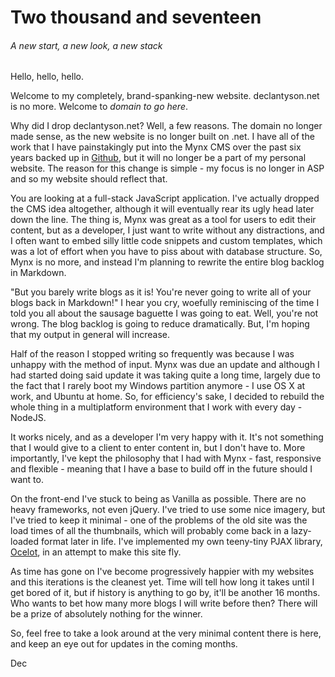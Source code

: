 # Two thousand and seventeen

###### A new start, a new look, a new stack

Hello, hello, hello.

Welcome to my completely, brand-spanking-new website. declantyson.net is no more. Welcome to *domain to go here*.
 
 Why did I drop declantyson.net? Well, a few reasons. The domain no longer made sense, as the new website is no longer built on .net. I have all of the work that I have painstakingly put into the Mynx CMS over the past six years backed up in [Github](http://github.com/mynxsoft/mynx), but it will no longer be a part of my personal website. The reason for this change is simple - my focus is no longer in ASP and so my website should reflect that.
 
 You are looking at a full-stack JavaScript application. I've actually dropped the CMS idea altogether, although it will eventually rear its ugly head later down the line. The thing is, Mynx was great as a tool for users to edit their content, but as a developer, I just want to write without any distractions, and I often want to embed silly little code snippets and custom templates, which was a lot of effort when you have to piss about with database structure. So, Mynx is no more, and instead I'm planning to rewrite the entire blog backlog in Markdown.
 
 "But you barely write blogs as it is! You're never going to write all of your blogs back in Markdown!" I hear you cry, woefully reminiscing of the time I told you all about the sausage baguette I was going to eat. Well, you're not wrong. The blog backlog is going to reduce dramatically. But, I'm hoping that my output in general will increase.
 
 Half of the reason I stopped writing so frequently was because I was unhappy with the method of input. Mynx was due an update and although I had started doing said update it was taking quite a long time, largely due to the fact that I rarely boot my Windows partition anymore - I use OS X at work, and Ubuntu at home. So, for efficiency's sake, I decided to rebuild the whole thing in a multiplatform environment that I work with every day - NodeJS.
 
 It works nicely, and as a developer I'm very happy with it. It's not something that I would give to a client to enter content in, but I don't have to. More importantly, I've kept the philosophy that I had with Mynx - fast, responsive and flexible - meaning that I have a base to build off in the future should I want to.
 
 On the front-end I've stuck to being as Vanilla as possible. There are no heavy frameworks, not even jQuery. I've tried to use some nice imagery, but I've tried to keep it minimal - one of the problems of the old site was the load times of all the thumbnails, which will probably come back in a lazy-loaded format later in life. I've implemented my own teeny-tiny PJAX library, [Ocelot](http://github.com/declantyson/ocelot), in an attempt to make this site fly.
 
 As time has gone on I've become progressively happier with my websites and this iterations is the cleanest yet. Time will tell how long it takes until I get bored of it, but if history is anything to go by, it'll be another 16 months. Who wants to bet how many more blogs I will write before then? There will be a prize of absolutely nothing for the winner.

 So, feel free to take a look around at the very minimal content there is here, and keep an eye out for updates in the coming months.
 
Dec